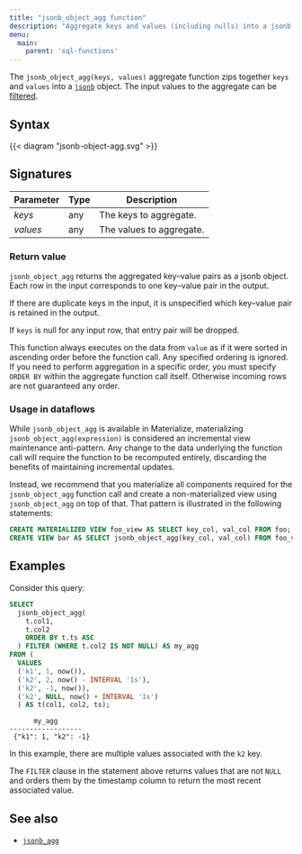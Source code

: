 ```yaml
---
title: "jsonb_object_agg function"
description: "Aggregate keys and values (including nulls) into a jsonb object"
menu:
  main:
    parent: 'sql-functions'
---
```


The `jsonb_object_agg(keys, values)` aggregate function zips together `keys`
and `values` into a [`jsonb`](/sql/types/jsonb) object.
The input values to the aggregate can be [filtered](../filters).

## Syntax

{{< diagram "jsonb-object-agg.svg" >}}

## Signatures

Parameter | Type | Description
----------|------|------------
_keys_    | any  | The keys to aggregate.
_values_  | any  | The values to aggregate.

### Return value

`jsonb_object_agg` returns the aggregated key–value pairs as a jsonb object.
Each row in the input corresponds to one key–value pair in the output.

If there are duplicate keys in the input, it is unspecified which key–value
pair is retained in the output.

If `keys` is null for any input row, that entry pair will be dropped.

This function always executes on the data from `value` as if it were sorted in ascending order before the function call. Any specified ordering is
ignored. If you need to perform aggregation in a specific order, you must specify `ORDER BY` within the aggregate function call itself. Otherwise incoming rows are not guaranteed any order.

### Usage in dataflows

While `jsonb_object_agg` is available in Materialize, materializing
`jsonb_object_agg(expression)` is considered an incremental view maintenance
anti-pattern. Any change to the data underlying the function call will require
the function to be recomputed entirely, discarding the benefits of maintaining
incremental updates.

Instead, we recommend that you materialize all components required for the
`jsonb_object_agg` function call and create a non-materialized view using
`jsonb_object_agg` on top of that. That pattern is illustrated in the following
statements:

```sql
CREATE MATERIALIZED VIEW foo_view AS SELECT key_col, val_col FROM foo;
CREATE VIEW bar AS SELECT jsonb_object_agg(key_col, val_col) FROM foo_view;
```

## Examples

Consider this query:
```sql
SELECT
  jsonb_object_agg(
    t.col1,
    t.col2
    ORDER BY t.ts ASC
  ) FILTER (WHERE t.col2 IS NOT NULL) AS my_agg
FROM (
  VALUES
  ('k1', 1, now()),
  ('k2', 2, now() - INTERVAL '1s'),
  ('k2', -1, now()),
  ('k2', NULL, now() + INTERVAL '1s')
  ) AS t(col1, col2, ts);
```
```nofmt
      my_agg
------------------
 {"k1": 1, "k2": -1}
```
In this example, there are multiple values associated with the `k2` key.

The `FILTER` clause in the statement above returns values that are not `NULL` and orders them by the timestamp column to return the most recent associated value.

## See also

* [`jsonb_agg`](/sql/functions/jsonb_agg)
